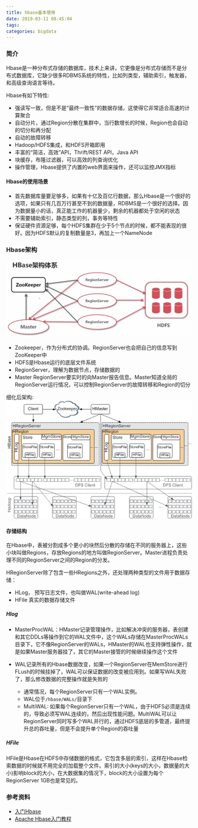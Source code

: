 ```yaml
---
title: hbase基本使用
date: 2019-03-11 08:45:04
tags:
categories: bigdata
---
```

### 简介

Hbase是一种分布式存储的数据库，技术上来讲，它更像是分布式存储而不是分布式数据库，它缺少很多RDBMS系统的特性，比如列类型，辅助索引，触发器，和高级查询语言等待。

Hbase有如下特性:
- 强读写一致，但是不是“最终一致性”的数据存储，这使得它非常适合高速的计算聚合
- 自动分片，通过Region分散在集群中，当行数增长的时候，Region也会自动的切分和再分配
- 自动的故障转移
- Hadoop/HDFS集成，和HDFS开箱即用
- 丰富的“简洁，高效”API，Thrift/REST API，Java API
- 块缓存，布隆过滤器，可以高效的列查询优化
- 操作管理，Hbase提供了内置的web界面来操作，还可以监控JMX指标

#### Hbase的使用场景

- 首先数据库量要足够多，如果有十亿及百亿行数据，那么Hbase是一个很好的选项，如果只有几百万行甚至不到的数据量，RDBMS是一个很好的选择。因为数据量小的话，真正能工作的机器量少，剩余的机器都处于空闲的状态
- 不需要辅助索引，静态类型的列，事务等特性
- 保证硬件资源足够，每个HDFS集群在少于5个节点的时候，都不能表现的很好。因为HDFS默认的复制数量是3，再加上一个NameNode


### Hbase架构

![](/images/bigdata/hbase-arch.jpg)

- Zookeeper，作为分布式的协调。RegionServer也会把自己的信息写到ZooKeeper中
- HDFS是Hbase运行的底层文件系统
- RegionServer，理解为数据节点，存储数据的
- Master RegionServer要实时的向Master报告信息。Master知道全局的RegionServer运行情况，可以控制RegionServer的故障转移和Region的切分


细化后架构:
![](/images/bigdata/hbase-arch-detail.jpg)


#### 存储结构

在Hbase中，表被分割成多个更小的块然后分散的存储在不同的服务器上，这些小块叫做Regions，存放Regions的地方叫做RegionServer。Master进程负责处理不同的RegionServer之间的Region的分发。

HRegionServer除了包含一些HRegions之外，还处理两种类型的文件用于数据存储：
- HLog， 预写日志文件，也叫做WAL(write-ahead log)
- HFile 真实的数据存储文件

##### Hlog

- MasterProcWAL：HMaster记录管理操作，比如解决冲突的服务器，表创建和其它DDLs等操作到它的WAL文件中，这个WALs存储在MasterProcWALs目录下，它不像RegionServer的WALs，HMaster的WAL也支持弹性操作，就是如果Master服务器挂了，其它的Master接管的时候继续操作这个文件

- WAL记录所有的Hbase数据改变，如果一个RegionServer在MemStore进行FLush的时候挂掉了，WAL可以保证数据的改变被应用到。如果写WAL失败了，那么修改数据的完整操作就是失败的
  - 通常情况，每个RegionServer只有一个WAL实例。
  - WAL位于`/hbase/WALs/`目录下
  - MultiWAL: 如果每个RegionServer只有一个WAL，由于HDFS必须是连续的，导致必须写WAL连续的，然后出现性能问题。MultiWAL可以让RegionServer同时写多个WAL并行的，通过HDFS底层的多管道，最终提升总的吞吐量，但是不会提升单个Region的吞吐量


##### HFile

HFile是Hbase在HDFS中存储数据的格式，它包含多层的索引，这样在Hbase检索数据的时候就不用完全的加载整个文件。索引的大小(keys的大小，数据量的大小)影响block的大小，在大数据集的情况下，block的大小设置为每个RegionServer 1GB也是常见的。


### 参考资料
- [入门Hbase](https://juejin.im/post/5c666cc4f265da2da53eb714)
- [Apache Hbase入门教程](http://www.importnew.com/21958.html)
